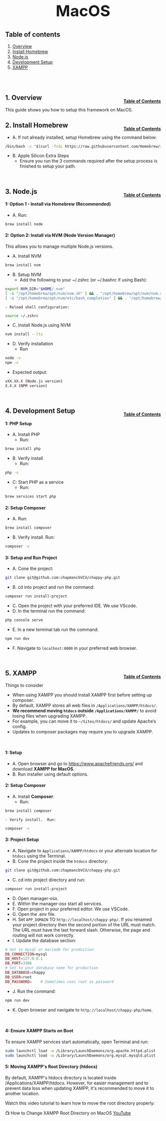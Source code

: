 <h1 style="font-size: 50px; text-align: center;">MacOS</h1>

## Table of contents
1. [Overview](#overview)
2. [Install Homebrew](#homebrew)
3. [Node.js](nodejs)
4. [Development Setup](#dev)
5. [XAMPP](#xampp)
<br>
<br>

## 1. Overview <a id="overview"></a><span style="float: right; font-size: 14px; padding-top: 15px;">[Table of Contents](#table-of-contents)</span>
This guide shows you how to setup this framework on MacOS.

## 2. Install Homebrew <a id="homebrew"></a><span style="float: right; font-size: 14px; padding-top: 15px;">[Table of Contents](#table-of-contents)</span>
* A. If not already installed, setup Homebrew using the command below:
```sh
/bin/bash -c "$(curl -fsSL https://raw.githubusercontent.com/Homebrew/install/HEAD/install.sh)"
```

* B. Apple Silicon Extra Steps
    - Ensure you run the 3 commands required after the setup process is finished to setup your path.
<br>

## 3. Node.js <a id="nodejs"></a><span style="float: right; font-size: 14px; padding-top: 15px;">[Table of Contents](#table-of-contents)</span>
#### 1: Option 1 - Install via Homebrew (Recommended)
* A. Run:
```sh
brew install node
```

#### 2: Option 2: Install via NVM (Node Version Manager)
This allows you to manage multiple Node.js versions.
* A. Install NVM
```sh
brew install nvm
```

* B. Setup NVM
    - Add the following to your ~/.zshrc (or ~/.bashrc if using Bash):
```sh
export NVM_DIR="$HOME/.nvm"
[ -s "/opt/homebrew/opt/nvm/nvm.sh" ] && . "/opt/homebrew/opt/nvm/nvm.sh"
[ -s "/opt/homebrew/opt/nvm/etc/bash_completion" ] && . "/opt/homebrew/opt/nvm/etc/bash_completion"
```

    - Reload shell configuration:
```sh
source ~/.zshrc
```

* C. Install Node.js using NVM
```sh
nvm install --lts
```

* D. Verify installation
    - Run
```sh
node -v
npm -v
```

   - Expected output:
```sh
vXX.XX.X (Node.js version)
X.X.X (NPM version)
```
<br>

## 4. Development Setup <a id="dev"></a><span style="float: right; font-size: 14px; padding-top: 15px;">[Table of Contents](#table-of-contents)</span>
#### 1: PHP Setup
* A. Install PHP
    - Run:
```sh
brew install php
```

* B. Verify install
    - Run:
```sh
php -v
```

* C: Start PHP as a service
    - Run:
```sh
brew services start php
```

#### 2: Setup Composer
* A. Run:
```sh
brew install composer
```

* B. Verify install.  Run:
```sh
composer -v
```

#### 3: Setup and Run Project
* A. Cone the project:
```sh
git clone git@github.com:chapmancbVCU/chappy-php.git
```

* B. cd into project and run the command:
```sh
composer run install-project
```

* C. Open the project with your preferred IDE.  We use VScode.
* D. In the terminal run the command:
```sh
php console serve
```
* E. In a new terminal tab run the command:
```sh
npm run dev
```
* F. Navigate to `localhost:8000` in your preferred web browser.
<br>

## 5. XAMPP <a id="xampp"></a><span style="float: right; font-size: 14px; padding-top: 15px;">[Table of Contents](#table-of-contents)</span>
Things to consider
- When using XAMPP you should install XAMPP first before setting up composer.
- By default, XAMPP stores all web files in `/Applications/XAMPP/htdocs/`.  
- **We recommend moving `htdocs` outside `/Applications/XAMPP/`** to avoid losing files when upgrading XAMPP.
- For example, you can move it to `~/Sites/htdocs/` and update Apache’s config.
- Updates to composer packages may require you to upgrade XAMPP.
<br>

#### 1: Setup
* A. Open browser and go to https://www.apachefriends.org/ and download **XAMPP for MacOS**.
* B. Run installer using default options.

#### 2: Setup Composer
* A. Install **Composer**.
    - Run:
```sh
brew install composer
```
    - Verify install.  Run:
```sh
composer -v
```

#### 3: Project Setup
* A. Navigate to `Applications/XAMPP/htdocs` or your alternate location for `htdocs` using the Terminal.
* B. Cone the project inside the `htdocs` directory:
```sh
git clone git@github.com:chapmancbVCU/chappy-php.git
```
* C. cd into project directory and run:
```sh
composer run install-project
```

* D. Open manager-osx.
* E. Within the manager-osx start all services.
* F. Open project in your preferred editor.  We use VSCode.
* G. Open the .env file.
* H. Set `APP_DOMAIN` TO `http://localhost/chappy-php/`.  If you renamed your project directory then the second portion of the URL must match.  The URL must have the last forward slash.  Otherwise, the page and routing will not work correctly.
* I. Update the database section:
```php
# Set to mysql or mariadb for production
DB_CONNECTION=mysql
DB_HOST=127.0.0.1
DB_PORT=3306
# Set to your database name for production
DB_DATABASE=chappy
DB_USER=root
DB_PASSWORD=    # Sometimes uses root as password
```
* J. Run the command:
```sh
npm run dev
```
* K. Open browser and navigate to `http://localhost/chappy-php/home`.
<br>

#### 4: Ensure XAMPP Starts on Boot
To ensure XAMPP services start automatically, open Terminal and run:
```sh
sudo launchctl load -w /Library/LaunchDaemons/org.apache.httpd.plist
sudo launchctl load -w /Library/LaunchDaemons/org.mysql.mysqld.plist
```

#### 5: Moving XAMPP's Root Directory (htdocs)
By default, XAMPP's htdocs directory is located inside /Applications/XAMPP/htdocs. However, for easier management and to prevent data loss when updating XAMPP, it's recommended to move it to another location.

Watch this video tutorial to learn how to move the root directory properly:

📺 How to Change XAMPP Root Directory on MacOS [YouTube](https://www.youtube.com/watch?v=cWPSBbwmQFE)